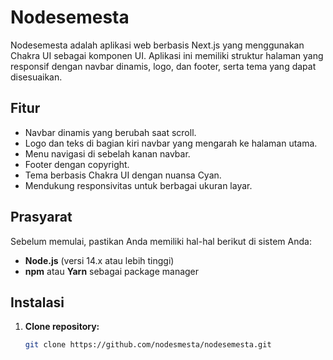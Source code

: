 # Nodesemesta

Nodesemesta adalah aplikasi web berbasis Next.js yang menggunakan Chakra UI sebagai komponen UI. Aplikasi ini memiliki struktur halaman yang responsif dengan navbar dinamis, logo, dan footer, serta tema yang dapat disesuaikan.

## Fitur
- Navbar dinamis yang berubah saat scroll.
- Logo dan teks di bagian kiri navbar yang mengarah ke halaman utama.
- Menu navigasi di sebelah kanan navbar.
- Footer dengan copyright.
- Tema berbasis Chakra UI dengan nuansa Cyan.
- Mendukung responsivitas untuk berbagai ukuran layar.

## Prasyarat
Sebelum memulai, pastikan Anda memiliki hal-hal berikut di sistem Anda:
- **Node.js** (versi 14.x atau lebih tinggi)
- **npm** atau **Yarn** sebagai package manager

## Instalasi

1. **Clone repository:**

   ```bash
   git clone https://github.com/nodesmesta/nodesemesta.git
